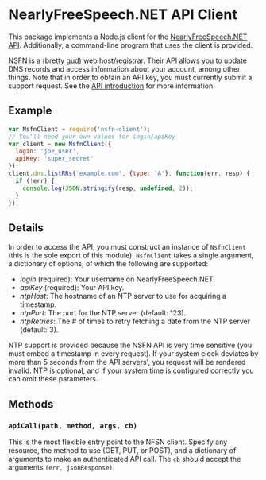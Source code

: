 NearlyFreeSpeech.NET API Client
===

This package implements a Node.js client for the [NearlyFreeSpeech.NET](https://www.nearlyfreespeech.net/)
[API](https://members.nearlyfreespeech.net/wiki/API/Introduction). Additionally, a command-line program
that uses the client is provided.

NSFN is a (bretty gud) web host/registrar. Their API allows you to update DNS records and access
information about your account, among other things. Note that in order to obtain an API key, you
must currently submit a support request. See the
[API introduction](https://members.nearlyfreespeech.net/wiki/API/Introduction) for more information.

Example
---

```js
var NsfnClient = require('nsfn-client');
// You'll need your own values for login/apiKey
var client = new NsfnClient({
  login: 'joe_user',
  apiKey: 'super_secret'
});
client.dns.listRRs('example.com', {type: 'A'}, function(err, resp) {
  if (!err) {
    console.log(JSON.stringify(resp, undefined, 2));
  }
});
```

Details
---

In order to access the API, you must construct an instance of `NsfnClient` (this is the
sole export of this module). `NsfnClient` takes a single argument, a dictionary of options,
of which the following are supported:

- *login* (required): Your username on NearlyFreeSpeech.NET.
- *apiKey* (required): Your API key.
- *ntpHost*: The hostname of an NTP server to use for acquiring a timestamp.
- *ntpPort*: The port for the NTP server (default: 123).
- *ntpRetries*: The # of times to retry fetching a date from the NTP server (default: 3).

NTP support is provided because the NSFN API is very time sensitive (you must embed a
timestamp in every request). If your system clock deviates by more than 5 seconds from
the API servers', you request will be rendered invalid. NTP is optional, and if your
system time is configured correctly you can omit these parameters.

Methods
---

### `apiCall(path, method, args, cb)`

This is the most flexible entry point to the NFSN client. Specify any resource,
the method to use (GET, PUT, or POST), and a dictionary of arguments to make an
authenticated API call. The `cb` should accept the arguments `(err, jsonResponse)`.

